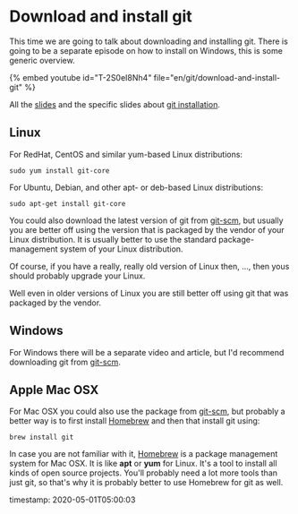 # Download and install git

This time we are going to talk about downloading and installing git.
There is going to be a separate episode on how to install on Windows, this is some generic overview.


{% embed youtube id="T-2S0eI8Nh4" file="en/git/download-and-install-git" %}

All the [slides](https://code-maven.com/slides/git-intro/) and the specific slides about [git installation](https://code-maven.com/slides/git-intro/getting-git).

## Linux

For RedHat, CentOS and similar yum-based Linux distributions:


```
sudo yum install git-core
```

For Ubuntu, Debian, and other apt- or deb-based Linux distributions:

```
sudo apt-get install git-core
```

You could also download the latest version of git from [git-scm](https://git-scm.com/), but usually you are better off using
the version that is packaged by the vendor of your Linux distribution. It is usually better to use the standard package-management system
of your Linux distribution.

Of course, if you have a really, really old version of Linux then, ..., then yous should probably upgrade your Linux.

Well even in older versions of Linux you are still better off using git that was packaged by the vendor.

## Windows

For Windows there will be a separate video and article, but I'd recommend downloading git from [git-scm](https://git-scm.com/).

## Apple Mac OSX

For Mac OSX you could also use the package from [git-scm](https://git-scm.com/), but probably a better way is to
first install [Homebrew](https://brew.sh/) and then that install git using:

```
brew install git
```


In case you are not familiar with it, [Homebrew](https://brew.sh/)  is a package management system for Mac OSX.
It is like <b>apt</b> or <b>yum</b> for Linux. It's a tool to install all kinds of open source projects. You'll probably
need a lot more tools than just git, so that's why it is probably better to use Homebrew for git as well.


timestamp: 2020-05-01T05:00:03
